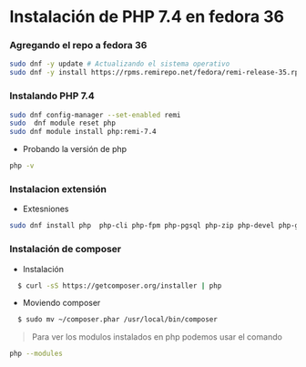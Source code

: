 # Instalación de PHP 7.4 en fedora 36

### Agregando el repo a fedora 36
```sh  
sudo dnf -y update # Actualizando el sistema operativo  
sudo dnf -y install https://rpms.remirepo.net/fedora/remi-release-35.rpm
```

### Instalando PHP 7.4
```sh  
sudo dnf config-manager --set-enabled remi
sudo  dnf module reset php
sudo dnf module install php:remi-7.4
```
* Probando la versión de php
```sh
php -v
```
### Instalacion extensión
* Extesniones
```sh
sudo dnf install php  php-cli php-fpm php-pgsql php-zip php-devel php-gd php-mcrypt php-mbstring php-curl php-xml php-pear php-bcmath php-json php-soap
``` 
### Instalación de composer
* Instalación
```sh
  $ curl -sS https://getcomposer.org/installer | php
```
* Moviendo composer
```sh
  $ sudo mv ~/composer.phar /usr/local/bin/composer
```

> Para ver los modulos instalados en php podemos usar el comando 
```sh
php --modules 
```